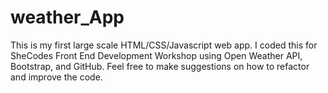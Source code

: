 # weather_App

This is my first large scale HTML/CSS/Javascript web app. 
I coded this for SheCodes Front End Development Workshop using Open Weather API, Bootstrap, and GitHub. 
Feel free to make suggestions on how to refactor and improve the code.
